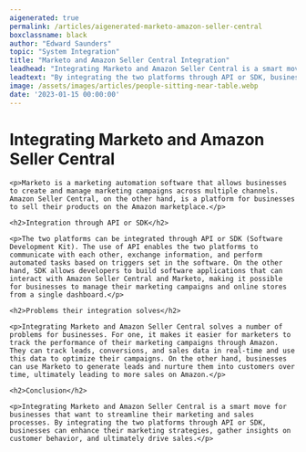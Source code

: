 ```yaml
---
aigenerated: true
permalink: /articles/aigenerated-marketo-amazon-seller-central
boxclassname: black
author: "Edward Saunders"
topic: "System Integration"
title: "Marketo and Amazon Seller Central Integration"
leadhead: "Integrating Marketo and Amazon Seller Central is a smart move for businesses that want to streamline their marketing and sales processes"
leadtext: "By integrating the two platforms through API or SDK, businesses can enhance their marketing strategies, gather insights on customer behavior, and ultimately drive sales."
image: /assets/images/articles/people-sitting-near-table.webp
date: '2023-01-15 00:00:00'
---
```

<div class="arttext">
	<h1>Integrating Marketo and Amazon Seller Central</h1>

	<p>Marketo is a marketing automation software that allows businesses to create and manage marketing campaigns across multiple channels. Amazon Seller Central, on the other hand, is a platform for businesses to sell their products on the Amazon marketplace.</p>

	<h2>Integration through API or SDK</h2>

	<p>The two platforms can be integrated through API or SDK (Software Development Kit). The use of API enables the two platforms to communicate with each other, exchange information, and perform automated tasks based on triggers set in the software. On the other hand, SDK allows developers to build software applications that can interact with Amazon Seller Central and Marketo, making it possible for businesses to manage their marketing campaigns and online stores from a single dashboard.</p>

	<h2>Problems their integration solves</h2>

	<p>Integrating Marketo and Amazon Seller Central solves a number of problems for businesses. For one, it makes it easier for marketers to track the performance of their marketing campaigns through Amazon. They can track leads, conversions, and sales data in real-time and use this data to optimize their campaigns. On the other hand, businesses can use Marketo to generate leads and nurture them into customers over time, ultimately leading to more sales on Amazon.</p>

	<h2>Conclusion</h2>

	<p>Integrating Marketo and Amazon Seller Central is a smart move for businesses that want to streamline their marketing and sales processes. By integrating the two platforms through API or SDK, businesses can enhance their marketing strategies, gather insights on customer behavior, and ultimately drive sales.</p>

</div>